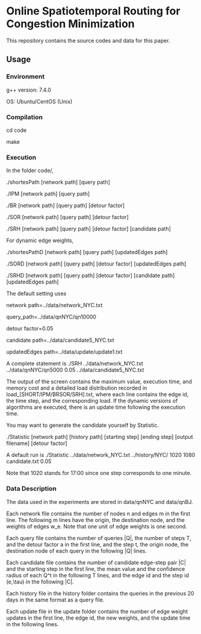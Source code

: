Online Spatiotemporal Routing for Congestion Minimization
========================================================================

This repository contains the source codes and data for this paper. 

Usage
---------------

### Environment

g++ version: 7.4.0 

OS: Ubuntu/CentOS (Unix)

### Compilation

cd code

make

### Execution

In the folder code/,

./shortesPath [network path] [query path]

./IPM [network path] [query path]

./BR [network path] [query path] [detour factor]

./SOR [network path] [query path] [detour factor]

./SRH [network path] [query path] [detour factor] [candidate path]

For dynamic edge weights,

./shortesPathD [network path] [query path] [updatedEdges path]

./SORD [network path] [query path] [detour factor] [updatedEdges path]

./SRHD [network path] [query path] [detour factor] [candidate path] [updatedEdges path]

The default setting uses

network path=../data/network_NYC.txt

query_path=../data/qnNYC/qn10000

detour factor=0.05

candidate path=../data/candidate5_NYC.txt

updatedEdges path=../data/update/update1.txt

A complete statement is ./SRH ../data/network_NYC.txt ../data/qnNYC/qn5000 0.05 ../data/candidate5_NYC.txt

The output of the screen contains the maximum value, execution time, and memory cost and a detailed load distribution recorded in load_[SHORT/IPM/BRSOR/SRH].txt, where each line contains the edge id, the time step, and the corresponding load. If the dynamic versions of algorithms are executed, there is an update time following the execution time.

You may want to generate the candidate yourself by Statistic.

./Statistic [network path] [history path] [starting step] [ending step] [output filename] [detour factor]

A default run is ./Statistic ../data/network_NYC.txt ../history/NYC/ 1020 1080 candidate.txt 0.05

Note that 1020 stands for 17:00 since one step corresponds to one minute.

### Data Description

The data used in the experiments are stored in data/qnNYC and data/qnBJ. 

Each network file contains the number of nodes n and edges m in the first line. The following m lines have the origin, the destination node, and the weights of edges w_e. Note that one unit of edge weights is one second.

Each query file contains the number of queries |Q|, the number of steps T, and the detour factor a in the first line, and the step t, the origin node, the destination node of each query in the following |Q| lines.

Each candidate file contains the number of candidate edge-step pair |C| and the starting step in the first line, the mean value and the confidence radius of each Q^t in the following T lines, and the edge id and the step id (e,\tau) in the following |C|.

Each history file in the history folder contains the queries in the previous 20 days in the same format as a query file.

Each update file in the update folder contains the number of edge weight updates in the first line, the edge id, the new weights, and the update time in the following lines.


